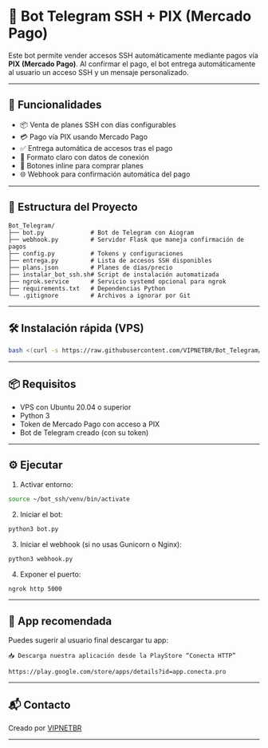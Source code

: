 # 🤖 Bot Telegram SSH + PIX (Mercado Pago)

Este bot permite vender accesos SSH automáticamente mediante pagos vía **PIX (Mercado Pago)**. Al confirmar el pago, el bot entrega automáticamente al usuario un acceso SSH y un mensaje personalizado.

---

## 🚀 Funcionalidades

- 📦 Venta de planes SSH con días configurables
- 💳 Pago vía PIX usando Mercado Pago
- ✅ Entrega automática de accesos tras el pago
- 🧩 Formato claro con datos de conexión
- 📲 Botones inline para comprar planes
- 🌐 Webhook para confirmación automática del pago

---

## 📁 Estructura del Proyecto

```
Bot_Telegram/
├── bot.py             # Bot de Telegram con Aiogram
├── webhook.py         # Servidor Flask que maneja confirmación de pagos
├── config.py          # Tokens y configuraciones
├── entrega.py         # Lista de accesos SSH disponibles
├── plans.json         # Planes de días/precio
├── instalar_bot_ssh.sh# Script de instalación automatizada
├── ngrok.service      # Servicio systemd opcional para ngrok
├── requirements.txt   # Dependencias Python
└── .gitignore         # Archivos a ignorar por Git
```

---

## 🛠️ Instalación rápida (VPS)

```bash
bash <(curl -s https://raw.githubusercontent.com/VIPNETBR/Bot_Telegram/main/instalar_bot_ssh.sh)
```

---

## 📦 Requisitos

- VPS con Ubuntu 20.04 o superior
- Python 3
- Token de Mercado Pago con acceso a PIX
- Bot de Telegram creado (con su token)

---

## ⚙️ Ejecutar

1. Activar entorno:

```bash
source ~/bot_ssh/venv/bin/activate
```

2. Iniciar el bot:

```bash
python3 bot.py
```

3. Iniciar el webhook (si no usas Gunicorn o Nginx):

```bash
python3 webhook.py
```

4. Exponer el puerto:

```bash
ngrok http 5000
```

---

## 📲 App recomendada

Puedes sugerir al usuario final descargar tu app:

```
📥 Descarga nuestra aplicación desde la PlayStore “Conecta HTTP”

https://play.google.com/store/apps/details?id=app.conecta.pro
```

---

## 📬 Contacto

Creado por [VIPNETBR](https://github.com/VIPNETBR)

---
